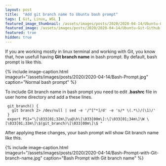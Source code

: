 ```yaml
---
layout: post
title:  "Add git branch name to Ubuntu bash prompt"
tags: [ Git, Linux, WSL ]
featured_image_thumbnail: /assets/images/posts/2020/2020-04-14/Ubuntu-Git-Github.jpg
featured_image: /assets/images/posts/2020/2020-04-14/Ubuntu-Git-Github.jpg
featured: true
hidden: true
---
```

If you are working mostly in linux terminal and working with Git, you know that, how usefull having **Git branch name**
in bash prompt. 
By default, bash prompt is like this.

{% include image-caption.html imageurl="/assets/images/posts/2020/2020-04-14/Bash-Prompt.jpg" caption="Normal bash prompt" %}

To include Git branch name in bash prompt you need to edit **.bashrc** file in user home directory and add a these lines. 

<pre><code class="language-java"> git_branch() {
   git branch 2> /dev/null | sed -e '/^[^*]/d' -e 's/* \(.*\)/(\1)/'
 }
 export PS1="\[\033[01;32m\]\u@\h\[\033[00m\]:\[\033[01;34m\]\W \[\033[01;33m\]\$(git_branch)\[\033[00m\]\$ "
</code></pre>

After applying these changes, your bash prompt will show Git branch name like this.

{% include image-caption.html imageurl="/assets/images/posts/2020/2020-04-14/Bash-Prompt-with-Git-branch-name.jpg" caption="Bash Prompt with Git branch name" %}



